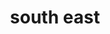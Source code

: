 ---
layout: default
title: south east
section_id: overall
resions: south-east
permalink: "/winners/southeast/overall/"
---